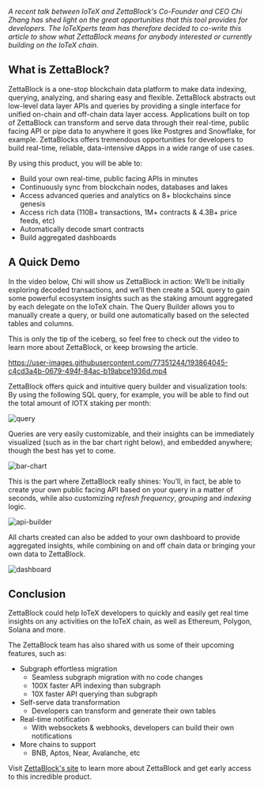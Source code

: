*A recent talk between IoTeX and ZettaBlock's Co-Founder and CEO Chi Zhang has shed light on the great opportunities that this tool provides for developers. The IoTeXperts team has therefore decided to co-write this article to show what ZettaBlock means for anybody interested or currently building on the IoTeX chain.*

## What is ZettaBlock?

ZettaBlock is a one-stop blockchain data platform to make data indexing, querying, analyzing, and sharing easy and flexible. ZettaBlock abstracts out low-level data layer APIs and queries by providing a single interface for unified on-chain and off-chain data layer access. Applications built on top of ZettaBlock can transform and serve data through their real-time, public facing API or pipe data to anywhere it goes like Postgres and Snowflake, for example. ZettaBlocks offers tremendous opportunities for developers to build real-time, reliable, data-intensive dApps in a wide range of use cases. 

By using this product, you will be able to:

- Build your own real-time, public facing APIs in minutes
- Continuously sync from blockchain nodes, databases and lakes
- Access advanced queries and analytics on 8+ blockchains since genesis
- Access rich data (110B+ transactions, 1M+ contracts & 4.3B+ price feeds, etc)
- Automatically decode smart contracts
- Build aggregated dashboards 

## A Quick Demo

In the video below, Chi will show us ZettaBlock in action: We’ll be initially exploring decoded transactions, and we’ll then create a SQL query to gain some powerful ecosystem insights such as the staking amount aggregated by each delegate on the IoTeX chain. The Query Builder allows you to manually create a query, or build one automatically based on the selected tables and columns. 

This is only the tip of the iceberg, so feel free to check out the video to learn more about ZettaBlock, or keep browsing the article. 

https://user-images.githubusercontent.com/77351244/193864045-c4cd3a4b-0679-494f-84ac-b19abce1936d.mp4


ZettaBlock offers quick and intuitive query builder and visualization tools: By using the following SQL query, for example, you will be able to find out the total amount of IOTX staking per month: 


![query](https://user-images.githubusercontent.com/77351244/193864659-1dc9de2d-6d7b-444e-9ba4-ec9112a6bbf3.png)

Queries are very easily customizable, and their insights can be immediately visualized (such as in the bar chart right below), and embedded anywhere; though the best has yet to come. 

![bar-chart](https://user-images.githubusercontent.com/77351244/193864934-3b7f17c9-89a6-4432-aa3b-75aaf7b08a2f.png)

This is the part where ZettaBlock really shines: You’ll, in fact, be able to create your own public facing API based on your query in a matter of seconds, while also customizing *refresh frequency*, *grouping* and *indexing* logic.

![api-builder](https://user-images.githubusercontent.com/77351244/193865363-5ff90170-060d-45d3-b76f-54ffc783c7ae.png)

All charts created can also be added to your own dashboard to provide aggregated insights, while combining on and off chain data or bringing your own data to ZettaBlock. 

![dashboard](https://user-images.githubusercontent.com/77351244/193866569-4c805532-c064-48fc-b8b7-721fbc21e7a7.png)

## Conclusion

ZettaBlock could help IoTeX developers to quickly and easily get real time insights on any activities on the IoTeX chain, as well as Ethereum, Polygon, Solana and more.  

The ZettaBlock team has also shared with us some of their upcoming features, such as: 

- Subgraph effortless migration
    - Seamless subgraph migration with no code changes 
    - 100X faster API indexing than subgraph  
    - 10X faster API querying than subgraph 
- Self-serve data transformation
    - Developers can transform and generate their own tables
- Real-time notification
    - With websockets & webhooks, developers can build their own notifications
- More chains to support
    - BNB, Aptos, Near, Avalanche, etc

Visit [ZettaBlock's site](https://www.zettablock.com/) to learn more about ZettaBlock and get early access to this incredible product. 











